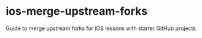 # ios-merge-upstream-forks
Guide to merge upstream forks for iOS lessons with starter GitHub projects
